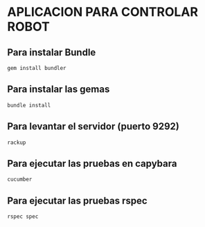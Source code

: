 # APLICACION PARA CONTROLAR ROBOT

## Para instalar Bundle
    gem install bundler

## Para instalar las gemas
    bundle install

## Para levantar el servidor (puerto 9292)
    rackup

## Para ejecutar las pruebas en capybara
    cucumber

## Para ejecutar las pruebas rspec
    rspec spec
